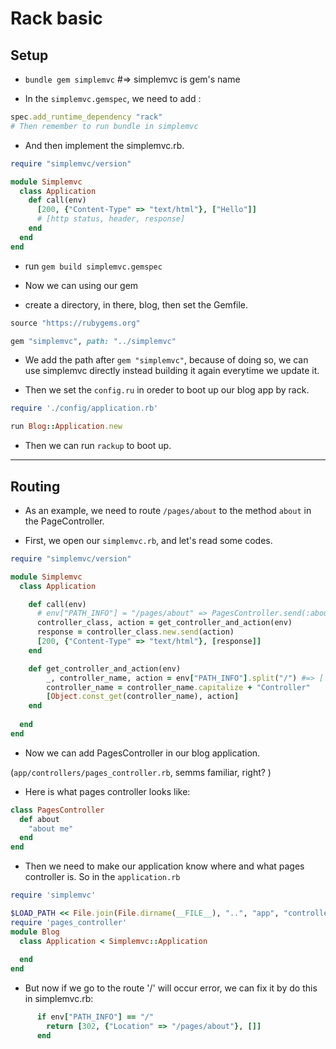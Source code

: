 # Rack basic

## Setup

- `bundle gem simplemvc` #=> simplemvc is gem's name

- In the `simplemvc.gemspec`, we need to add :

```rb
spec.add_runtime_dependency "rack"
# Then remember to run bundle in simplemvc
```

- And then implement the simplemvc.rb.

```rb
require "simplemvc/version"

module Simplemvc
  class Application
    def call(env)
      [200, {"Content-Type" => "text/html"}, ["Hello"]]
      # [http status, header, response]
    end
  end
end
```

- run `gem build simplemvc.gemspec`

- Now we can using our gem 

- create a directory, in there, blog, then set the Gemfile.

```rb
source "https://rubygems.org"

gem "simplemvc", path: "../simplemvc"
```

- We add the path after `gem "simplemvc"`, because of doing so, we can use simplemvc directly instead building it again everytime we update it.

- Then we set the `config.ru` in oreder to boot up our blog app by rack.

```rb
require './config/application.rb'

run Blog::Application.new
```

- Then we can run `rackup` to boot up.

------------------

## Routing

- As an example, we need to route `/pages/about` to the method `about` in the PageController.

- First, we open our `simplemvc.rb`, and let's read some codes.

```rb
require "simplemvc/version"

module Simplemvc
  class Application

    def call(env)
      # env["PATH_INFO"] = "/pages/about" => PagesController.send(:about)
      controller_class, action = get_controller_and_action(env)
      response = controller_class.new.send(action)
      [200, {"Content-Type" => "text/html"}, [response]]
    end

    def get_controller_and_action(env)
        _, controller_name, action = env["PATH_INFO"].split("/") #=> ['', 
        controller_name = controller_name.capitalize + "Controller"
        [Object.const_get(controller_name), action] 
    end
    
  end
end
```

- Now we can add PagesController in our blog application.

(`app/controllers/pages_controller.rb`, semms familiar, right? )


- Here is what pages controller looks like:

```rb 
class PagesController
  def about
    "about me"
  end
end
```

- Then we need to make our application know where and what pages controller is. So in the `application.rb`


```rb
require 'simplemvc'

$LOAD_PATH << File.join(File.dirname(__FILE__), "..", "app", "controllers")
require 'pages_controller'
module Blog
  class Application < Simplemvc::Application
    
  end
end
```

- But now if we go to the route '/' will occur error, we can fix it by do this in simplemvc.rb:

```rb
      if env["PATH_INFO"] == "/"
        return [302, {"Location" => "/pages/about"}, []]
      end
```


